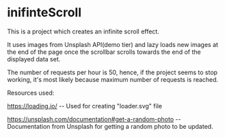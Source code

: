 # inifinteScroll

This is a project which creates an infinite scroll effect.

It uses images from Unsplash API(demo tier) and lazy loads new images at the end of the page once the scrollbar scrolls towards the end of the displayed data set.

The number of requests per hour is 50, hence, if the project seems to stop working, it's most likely because maximum number of requests is reached.

Resources used:

https://loading.io/ -- Used for creating "loader.svg" file

https://unsplash.com/documentation#get-a-random-photo -- Documentation from Unsplash for getting a random photo to be updated. 
